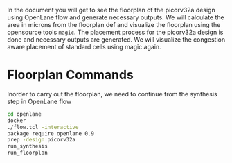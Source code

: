 In the document you will get to see the floorplan of the picorv32a design using OpenLane flow and generate necessary outputs. We will calculate the area in microns from the floorplan def and visualize the floorplan using the opensource tools `magic`. The placement process for the picorv32a design is done and necessary outputs are generated. We will visualize the congestion aware placement of standard cells using magic again.

# Floorplan Commands

Inorder to carry out the floorplan, we need to continue from the synthesis step in OpenLane flow

```bash
cd openlane
docker
./flow.tcl -interactive
package require openlane 0.9
prep -design picorv32a
run_synthesis
run_floorplan
```

